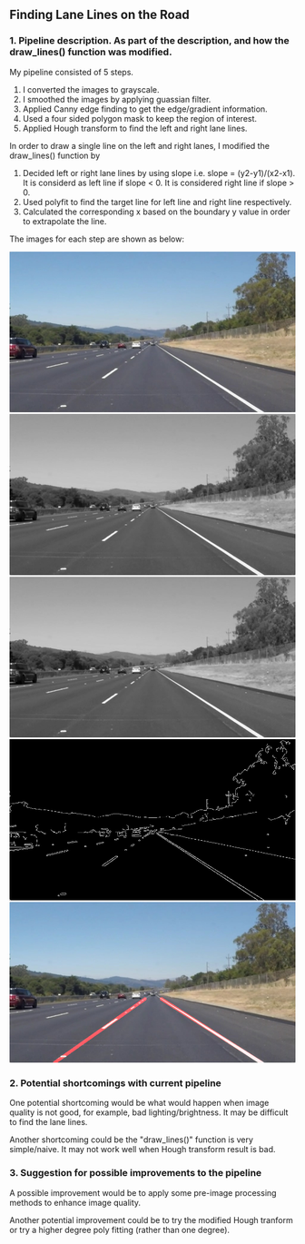 ## Finding Lane Lines on the Road


[//]: # (Image References)

[image1]: ./report_images/original.jpg "Original"
[image2]: ./report_images/gray.jpg "Grayscale"
[image3]: ./report_images/smoothed.jpg "Smoothed"
[image4]: ./report_images/cannyEdge.jpg "CannyEdge"
[image5]: ./report_images/lines.jpg "Lines"


### 1. Pipeline description. As part of the description, and how the draw_lines() function was modified.

My pipeline consisted of 5 steps. 
1) I converted the images to grayscale. 
2) I smoothed the images by applying guassian filter. 
3) Applied Canny edge finding to get the edge/gradient information. 
4) Used a four sided polygon mask to keep the region of interest. 
5) Applied Hough transform to find the left and right lane lines.

In order to draw a single line on the left and right lanes, I modified the draw_lines() function by 
1) Decided left or right lane lines by using slope i.e. slope = (y2-y1)/(x2-x1). It is considerd as left line if slope < 0. It is considered right line if slope > 0.
2) Used polyfit to find the target line for left line and right line respectively.
3) Calculated the corresponding x based on the boundary y value in order to extrapolate the line.

The images for each step are shown as below: 

![Original Image][image1]
![Gray Image][image2]
![Smoothed Image][image3]
![Canny Edge Image][image4]
![Lane Line Image][image5]


### 2. Potential shortcomings with current pipeline


One potential shortcoming would be what would happen when image quality is not good, for example, bad lighting/brightness. It may be difficult to find the lane lines.

Another shortcoming could be the "draw_lines()" function is very simple/naive. It may not work well when Hough transform result is bad.


### 3. Suggestion for possible improvements to the pipeline

A possible improvement would be to apply some pre-image processing methods to enhance image quality.

Another potential improvement could be to try the modified Hough tranform or try a higher degree poly fitting (rather than one degree).
